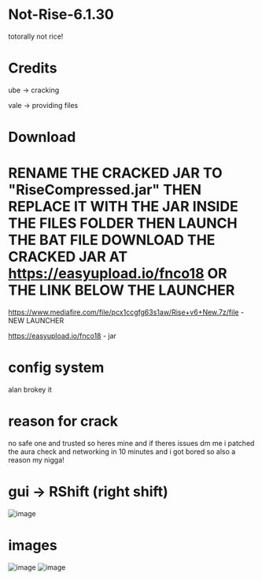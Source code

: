 # Not-Rise-6.1.30
totorally not rice!

# Credits
ube -> cracking

vale -> providing files

# Download

# **RENAME THE CRACKED JAR TO "RiseCompressed.jar" THEN REPLACE IT WITH THE JAR INSIDE THE FILES FOLDER THEN LAUNCH THE BAT FILE DOWNLOAD THE CRACKED JAR AT https://easyupload.io/fnco18 OR THE LINK BELOW THE LAUNCHER**
https://www.mediafire.com/file/pcx1ccgfg63s1aw/Rise+v6+New.7z/file - NEW LAUNCHER

https://easyupload.io/fnco18 - jar

# config system

alan brokey it 

# reason for crack
no safe one and trusted so heres mine and if theres issues dm me i patched the aura check and networking in 10 minutes and i got bored so also a reason my nigga!

# gui -> RShift (right shift)

![image](https://github.com/user-attachments/assets/e5cad224-486a-448e-abec-4c7d671c0e64)

# images

![image](https://github.com/user-attachments/assets/9bd9f54e-f483-4fbf-bf9b-6cd64a49257d)
![image](https://github.com/user-attachments/assets/1138b74b-ce7a-45a7-9683-c237e7c1dec8)
